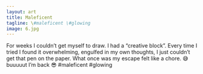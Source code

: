 ```yaml
---
layout: art
title: Maleficent
tagline: \#maleficent \#glowing
image: 6.jpg
---
```

For weeks I couldn’t get myself to draw. I had a “creative block”. Every time I tried I found it overwhelming, engulfed in my own thoughts, I just couldn’t get that pen on the paper. What once was my escape felt like a chore. 😅 buuuuut I’m back 😎 #maleficent #glowing